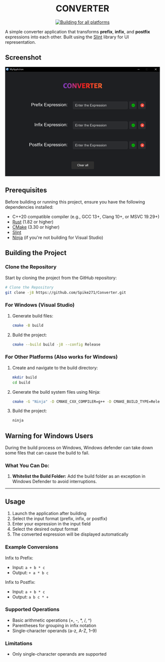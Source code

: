 <div align="center">

# CONVERTER

[![Building for all platforms](https://github.com/Spike271/Converter/actions/workflows/cross-platform.yml/badge.svg)](https://github.com/Spike271/Converter/actions/workflows/cross-platform.yml)

</div>

A simple converter application that transforms **prefix**, **infix**, and **postfix** expressions into each other. Built
using the [Slint](https://github.com/slint-ui/slint) library for UI representation.

## Screenshot

![Screenshot](./res/Screenshot.png)

## Prerequisites

Before building or running this project, ensure you have the following dependencies installed:

- C++20 compatible compiler (e.g., GCC 13+, Clang 10+, or MSVC 19.29+)
- [Rust](https://www.rust-lang.org/tools/install) (1.82 or higher)
- [CMake](https://cmake.org/documentation/) (3.30 or higher)
- [Slint](https://github.com/slint-ui/slint)
- [Ninja](https://ninja-build.org/) (if you're not building for Visual Studio)

## Building the Project

### Clone the Repository

Start by cloning the project from the GitHub repository:

```bash
# Clone the Repository
git clone -j8 https://github.com/Spike271/Converter.git
```

### For Windows (Visual Studio)

1. Generate build files:
   ```bash
   cmake -B build
   ```

2. Build the project:
   ```bash
   cmake --build build -j8 --config Release
   ```

### For Other Platforms (Also works for Windows)

1. Create and navigate to the build directory:
   ```bash
   mkdir build
   cd build
   ```

2. Generate the build system files using Ninja:
   ```bash
   cmake -G "Ninja" -D CMAKE_CXX_COMPILER=g++ -D CMAKE_BUILD_TYPE=Release ..
   ```

3. Build the project:
   ```bash
   ninja
   ```

## Warning for Windows Users

During the build process on Windows, Windows defender can take down some files that can cause the build to fail.

### What You Can Do:

1. **Whitelist the Build Folder:**
   Add the build folder as an exception in Windows Defender to avoid interruptions.
---

## Usage

1. Launch the application after building
2. Select the input format (prefix, infix, or postfix)
3. Enter your expression in the input field
4. Select the desired output format
5. The converted expression will be displayed automatically

### Example Conversions

Infix to Prefix:

- Input: `a + b * c`
- Output: `+ a * b c`

Infix to Postfix:

- Input: `a + b * c`
- Output: `a b c * +`

### Supported Operations

- Basic arithmetic operations (+, -, *, /, ^)
- Parentheses for grouping in infix notation
- Single-character operands (a-z, A-Z, 1–9)

### Limitations

- Only single-character operands are supported
